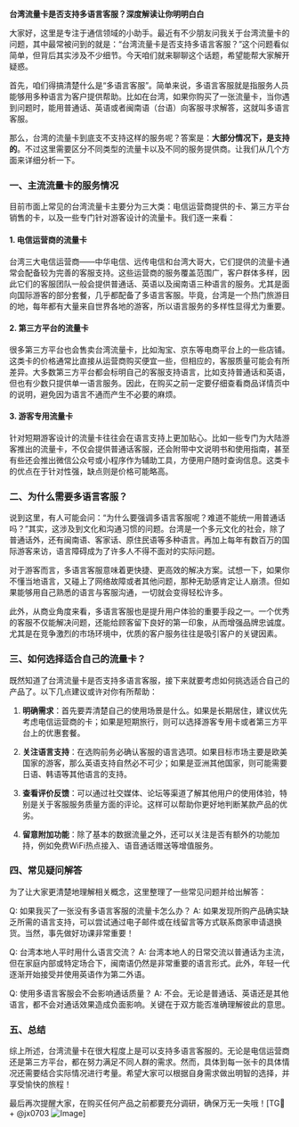 **台湾流量卡是否支持多语言客服？深度解读让你明明白白**

大家好，这里是专注于通信领域的小助手。最近有不少朋友问我关于台湾流量卡的问题，其中最常被问到的就是：“台湾流量卡是否支持多语言客服？”这个问题看似简单，但背后其实涉及不少细节。今天咱们就来聊聊这个话题，希望能帮大家解开疑惑。

首先，咱们得搞清楚什么是“多语言客服”。简单来说，多语言客服就是指服务人员能够用多种语言为客户提供帮助。比如在台湾，如果你购买了一张流量卡，当你遇到问题时，能用普通话、英语或者闽南语（台语）向客服寻求解答，这就叫多语言客服。

那么，台湾的流量卡到底支不支持这样的服务呢？答案是：**大部分情况下，是支持的**。不过这里需要区分不同类型的流量卡以及不同的服务提供商。让我们从几个方面来详细分析一下。

### 一、主流流量卡的服务情况

目前市面上常见的台湾流量卡主要分为三大类：电信运营商提供的卡、第三方平台销售的卡，以及一些专门针对游客设计的流量卡。我们逐一来看：

#### 1. **电信运营商的流量卡**
台湾三大电信运营商——中华电信、远传电信和台湾大哥大，它们提供的流量卡通常会配备较为完善的客服支持。这些运营商的服务覆盖范围广，客户群体多样，因此它们的客服团队一般会提供普通话、英语以及闽南语三种语言的服务。尤其是面向国际游客的部分套餐，几乎都配备了多语言客服。毕竟，台湾是一个热门旅游目的地，每年都有大量来自世界各地的游客，所以语言服务的多样性显得尤为重要。

#### 2. **第三方平台的流量卡**
很多第三方平台也会售卖台湾流量卡，比如淘宝、京东等电商平台上的一些店铺。这类卡的价格通常比直接从运营商购买便宜一些，但相应的，客服质量可能会有所差异。大多数第三方平台都会标明自己的客服支持语言，比如支持普通话和英语，但也有少数只提供单一语言服务。因此，在购买之前一定要仔细查看商品详情页中的说明，避免因为语言不通而产生不必要的麻烦。

#### 3. **游客专用流量卡**
针对短期游客设计的流量卡往往会在语言支持上更加贴心。比如一些专门为大陆游客推出的流量卡，不仅会提供普通话客服，还会附带中文说明书和使用指南，甚至有些还会推出微信公众号或小程序作为辅助工具，方便用户随时查询信息。这类卡的优点在于针对性强，缺点则是价格可能略高。

### 二、为什么需要多语言客服？

说到这里，有人可能会问：“为什么要强调多语言客服呢？难道不能统一用普通话吗？”其实，这涉及到文化和沟通习惯的问题。台湾是一个多元文化的社会，除了普通话外，还有闽南语、客家话、原住民语等多种语言。再加上每年有数百万的国际游客来访，语言障碍成为了许多人不得不面对的实际问题。

对于游客而言，多语言客服意味着更快捷、更高效的解决方案。试想一下，如果你不懂当地语言，又碰上了网络故障或者其他问题，那种无助感肯定让人崩溃。但如果能够用自己熟悉的语言与客服沟通，一切就会变得轻松许多。

此外，从商业角度来看，多语言客服也是提升用户体验的重要手段之一。一个优秀的客服不仅能解决问题，还能给顾客留下良好的第一印象，从而增强品牌忠诚度。尤其是在竞争激烈的市场环境中，优质的客户服务往往是吸引客户的关键因素。

### 三、如何选择适合自己的流量卡？

既然知道了台湾流量卡是否支持多语言客服，接下来就要考虑如何挑选适合自己的产品了。以下几点建议或许对你有所帮助：

1. **明确需求**：首先要弄清楚自己的使用场景是什么。如果是长期居住，建议优先考虑电信运营商的卡；如果是短期旅行，则可以选择游客专用卡或者第三方平台上的优惠套餐。

2. **关注语言支持**：在选购前务必确认客服的语言选项。如果目标市场主要是欧美国家的游客，那么英语支持自然必不可少；如果是亚洲其他国家，则可能需要日语、韩语等其他语言的支持。

3. **查看评价反馈**：可以通过社交媒体、论坛等渠道了解其他用户的使用体验，特别是关于客服服务质量方面的评论。这样可以帮助你更好地判断某款产品的优劣。

4. **留意附加功能**：除了基本的数据流量之外，还可以关注是否有额外的功能加持，例如免费WiFi热点接入、语音通话赠送等增值服务。

### 四、常见疑问解答

为了让大家更清楚地理解相关概念，这里整理了一些常见问题并给出解答：

Q: 如果我买了一张没有多语言客服的流量卡怎么办？
A: 如果发现所购产品确实缺乏所需的语言支持，可以尝试通过电子邮件或在线留言等方式联系商家申请退换货。当然，事先做好功课非常重要！

Q: 台湾本地人平时用什么语言交流？
A: 台湾本地人的日常交流以普通话为主流，但在家庭内部或特定场合下，闽南语仍然是非常重要的语言形式。此外，年轻一代逐渐开始接受并使用英语作为第二外语。

Q: 使用多语言客服会不会影响通话质量？
A: 不会。无论是普通话、英语还是其他语言，都不会对通话效果造成负面影响。关键在于双方能否准确理解彼此的意思。

### 五、总结

综上所述，台湾流量卡在很大程度上是可以支持多语言客服的。无论是电信运营商还是第三方平台，都在努力满足不同人群的需求。然而，具体到每一张卡的具体情况还需要结合实际情况进行考量。希望大家可以根据自身需求做出明智的选择，并享受愉快的旅程！

最后再次提醒大家，在购买任何产品之前都要充分调研，确保万无一失哦！[TG💪+ @jx0703 ![Image](https://github.com/user-attachments/assets/dbca1d08-cadb-493c-b0ec-ad6f7a83f270)]